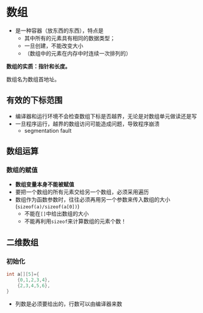 # 数组

* 是一种容器（放东西的东西），特点是
  * 其中所有的元素具有相同的数据类型；
  * 一旦创建，不能改变大小
  * （数组中的元素在内存中时连续一次排列的）

**数组的实质：指针和长度。**

数组名为数组首地址。

## 有效的下标范围

* 编译器和运行环境不会检查数组下标是否越界，无论是对数组单元做读还是写
* 一旦程序运行，越界的数组访问可能造成问题，导致程序崩溃
  * segmentation fault	

## 数组运算

### 数组的赋值

* **数组变量本身不能被赋值**
* 要把一个数组的所有元素交给另一个数组，必须采用遍历
* 数组作为函数参数时，往往必须再用另一个参数来传入数组的大小(`sizeof(a)/sizeof(a[0])`)
  * 不能在`[]`中给出数组的大小
  * 不能再利用`sizeof`来计算数组的元素个数！

## 二维数组

### 初始化

```c
int a[][5]={
    {0,1,2,3,4},
    {2,3,4,5,6},
}
```

* 列数是必须要给出的，行数可以由编译器来数